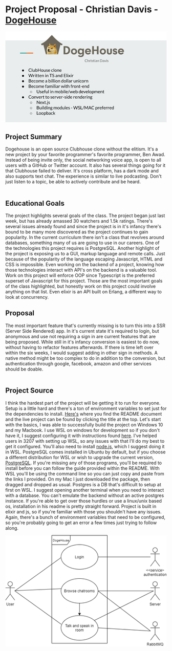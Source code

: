 # Project Proposal - Christian Davis - [DogeHouse](https://github.com/benawad/dogehouse.git)

![Slide](Slide.png)

## Project Summary

Dogehouse is an open source Clubhouse clone without the elitism. It's a new project by your favorite programmer's favorite programmer, Ben Awad. Instead of being invite only, the social networking voice app, is open to all users with a GitHub or Twitter account. It also has several things going for it that Clubhouse failed to deliver. It's cross platform, has a dark mode and also supports text chat. The experience is similar to live podcasting. Don't just listen to a topic, be able to actively contribute and be heard.
<br/>
<br/>

## Educational Goals

The project highlights several goals of the class. The project began just last week, but has already amassed 30 watchers and 1.5k ratings. There's several issues already found and since the project is in it's infancy there's bound to be many more discovered as the project continues to gain popularity. In the current curriculum there isn't a class that revolves around databases, something many of us are going to use in our careers. One of the technologies this project requires is PostgreSQL. Another highlight of the project is exposing us to a GUI, markup language and remote calls. Just because of the popularity of the language escaping Javascript, HTML and CSS is impossible. Even working on the backend of a project, knowing how those technologies interact with API's on the backend is a valuable tool. Work on this project will enforce OOP since Typescript is the preferred superset of Javascript for this project. Those are the most important goals of the class highlighted, but honestly work on this project could involve anything on that list. Even elixir is an API built on Erlang, a different way to look at concurrency.
<br/>

## Proposal

The most important feature that's currently missing is to turn this into a SSR (Server Side Rendered) app. In it's current state it's required to login, but anonymous and use not requiring a sign in are current features that are being proposed. While still in it's infancy conversion is easiest to do now, without having to refactor features afterwards. If there is time left over within the six weeks, I would suggest adding in other sign in methods. A native method might be too complex to do in addition to the conversion, but authentication through google, facebook, amazon and other services should be doable.
<br/>
<br/>

## Project Source

I think the hardest part of the project will be getting it to run for everyone. Setup is a little hard and there's a ton of environment variables to set just for the dependencies to install. [Here's](https://github.com/benawad/dogehouse/blob/master/README.md) where you find the README document and the live project can be found by clicking the title at the top. Let's start with the basics, I was able to successfully build the project on Windows 10 and my Macbook. I use WSL on windows for development so if you don't have it, I suggest configuring it with instructions found [here](https://docs.microsoft.com/en-us/windows/wsl/install-win10). I've helped users in 3207 with setting up WSL, so any issues with that I'll do my best to get it configured. You'll also need to install [node.js](https://nodejs.org/en/download/package-manager/#debian-and-ubuntu-based-linux-distributions), which I suggest doing it in WSL. PostgreSQL comes installed in Ubuntu by default, but if you choose a different distribution for WSL or wish to upgrade the current version, [PostgreSQL](https://www.postgresql.org/download/linux/ubuntu/). If you're missing any of those programs, you'll be required to install before you can follow the guide provided within the README. With WSL you'll be using the command line so you can just copy and paste from the links I provided. On my Mac I just downloaded the package, then dragged and dropped as usual. Postgres is a DB that's difficult to setup at first on WSL. I suggest opening another terminal when you need to interact with a database. You can't emulate the backend without an active postgres instance. If you're able to get over those hurdles or use a linux/unix based os, installation in his readme is pretty straight forward. Project is built in elixir and js, so if you're familiar with those you shouldn't have any issues. Again, there's a bunch of environment variables that need to be configured, so you're probably going to get an error a few times just trying to follow along.

![UserDiagram](DogeHouse.png)
